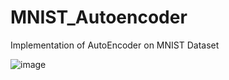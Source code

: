 # MNIST_Autoencoder
Implementation of AutoEncoder on MNIST Dataset

![image](https://user-images.githubusercontent.com/56148030/130958333-0ff6cee8-399b-49ce-ab78-dce519083eb3.png)
